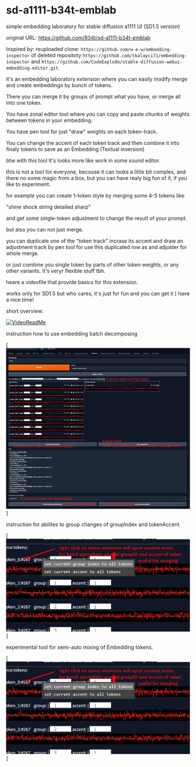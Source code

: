 # sd-a1111-b34t-emblab
simple embedding laboratory for stable diffusion a1111 UI (SD1.5 version)

original URL: https://github.com/834t/sd-a1111-b34t-emblab

Inspired by:
reuploaded clone: `https://github.com/w-e-w/embedding-inspector`
of deleted repositoty `https://github.com/tkalayci71/embedding-inspector`
and 
`https://github.com/CodeExplode/stable-diffusion-webui-embedding-editor.git`

it's an embedding laboratory extension where you can easily modify merge and create embeddings by bunch of tokens.

There you can merge it by groups of prompt what you have, or merge all into one token.

You have zonal editor tool where you can copy and paste chunks of weights between tokens in your embedding.

You have pen tool for just "draw" weights on each token-track.

You can change the accent of each token track and then combine it into finaly tokens to save as an Embedding (Textual inversion)

btw with this tool It's looks more like work in some sound editor.

this is not a tool for everyone, becouse it can looks a little bit complex, and there no some magic from a box, but you can have realy big fun of it, if you like to experiment.

for example you can create 1-token style by merging some 4-5 tokens like

"shine shock string detailed sharp"

and get some single-token adjustment to change the result of your prompt.

but also you can not just merge.

you can duplicate one of the "token track" incrase its accent and draw an adjustment track by pen tool for use this duplicated row as and adjuster for whole merge.

or just combine you single token by parts of other token weights, or any other variants. It's veryr flexible stuff tbh.

heare a videofile that provide basics for this extension.

works only for SD1.5 but who cares, it's just for fun and you can get it ) have a nice time!

short overview:

[![VideoReadMe](https://img.youtube.com/vi/QrAdWanMYR8/0.jpg)](https://www.youtube.com/watch?v=QrAdWanMYR8)

instruction how to use embedding batch decomposing

[![VideoReadMe](https://raw.githubusercontent.com/834t/temp/main/imgs/automatic%20decomposing%20process.webp)] 

instruction for abilites to group changes of groupIndex and tokenAccent

[![VideoReadMe](https://raw.githubusercontent.com/834t/temp/main/imgs/group%20changes.webp)] 

experimental tool for semi-auto mixing of Embedding tokens.

[![VideoReadMe](https://raw.githubusercontent.com/834t/temp/main/imgs/group%20changes.webp)] 



